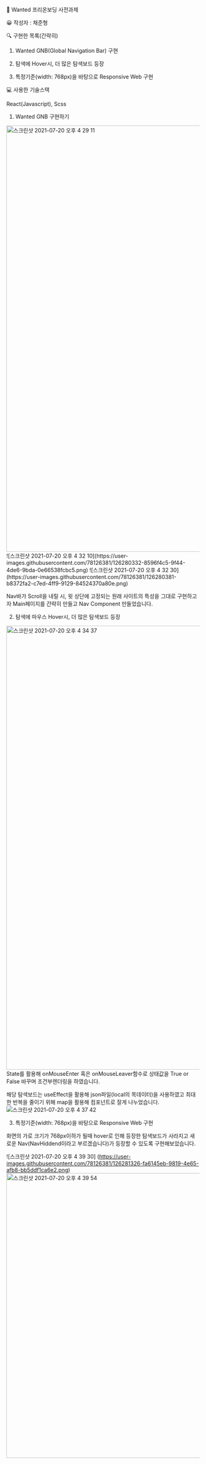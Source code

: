 📌 Wanted 프리온보딩 사전과제

😀 작성자 : 채준형

🔍 구현한 목록(간략히)

  1. Wanted GNB(Global Navigation Bar) 구현

  2. 탐색에 Hover시, 더 많은 탐색보드 등장

  3. 특정기준(width: 768px)을 바탕으로 Responsive Web 구현
  
💻 사용한 기술스택

React(Javascript), Scss



1. Wanted GNB 구현하기
<img width="1112" alt="스크린샷 2021-07-20 오후 4 29 11" src="https://user-images.githubusercontent.com/78126381/126280128-d60e87a5-eaad-46ff-a578-1c71f62ecf29.png">
![스크린샷 2021-07-20 오후 4 32 10](https://user-images.githubusercontent.com/78126381/126280332-8596f4c5-9f44-4de6-9bda-0e66538fcbc5.png)
![스크린샷 2021-07-20 오후 4 32 30](https://user-images.githubusercontent.com/78126381/126280381-b8372fa2-c7ed-4ff9-9129-84524370a80e.png)

Nav바가 Scroll을 내릴 시, 윗 상단에 고정되는 원래 사이트의 특성을 그대로 구현하고자 Main페이지를 간략히 만들고 Nav Component 만들었습니다.

2. 탐색에 마우스 Hover시, 더 많은 탐색보드 등장
<img width="1158" alt="스크린샷 2021-07-20 오후 4 34 37" src="https://user-images.githubusercontent.com/78126381/126280680-e5e668e4-cebc-467d-8dbb-728a36d56a53.png">
State를 활용해 onMouseEnter 혹은 onMouseLeaver함수로 상태값을 True or False 바꾸며 조건부렌더링을 하였습니다.

해당 탐색보드는 useEffect을 활용해 json파일(local의 목데이터)을 사용하였고 최대한 반복을 줄이기 위해 map을 활용해 컴포넌트로 잘게 나누었습니다.
![스크린샷 2021-07-20 오후 4 37 42](https://user-images.githubusercontent.com/78126381/126281083-c67fb242-1d74-45ef-993b-f7704ca64c55.png)

 3. 특정기준(width: 768px)을 바탕으로 Responsive Web 구현
 
 화면의 가로 크기가 768px이하가 될때 hover로 인해 등장한 탐색보드가 사라지고 새로운 Nav(NavHiddend이라고 부르겠습니다)가 등장할 수 있도록 구현해보았습니다.
 
 ![스크린샷 2021-07-20 오후 4 39 30]
 (https://user-images.githubusercontent.com/78126381/126281326-fa6145eb-9819-4e65-afb8-bb5ddf1ca6e2.png)
<img width="743" alt="스크린샷 2021-07-20 오후 4 39 54" src="https://user-images.githubusercontent.com/78126381/126281378-ae8c1a22-8732-4a99-a130-40ce950449f2.png">

